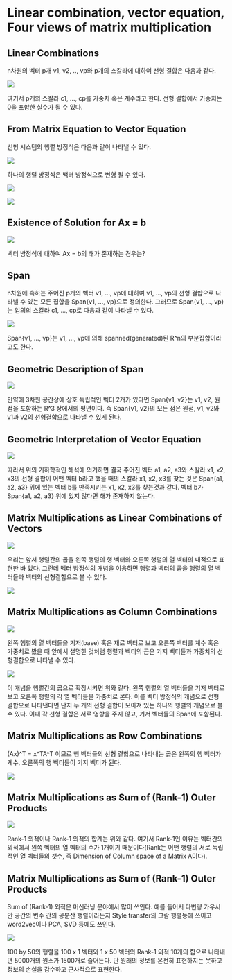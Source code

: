 # Linear combination, vector equation, Four views of matrix multiplication

## Linear Combinations

n차원의 벡터 p개 v1, v2, .., vp와 p개의 스칼라에 대하여 선형 결합은 다음과 같다.

![](./Figure/Linear_combination_vector_equation_Four_views_of_matrix_multiplication1.JPG)

여기서 p개의 스칼라 c1, ..., cp를 가중치 혹은 계수라고 한다. 선형 결합에서 가중치는 0을 포함한 실수가 될 수 있다. 



## From Matrix Equation to Vector Equation

선형 시스템의 행렬 방정식은 다음과 같이 나타낼 수 있다.

![](./Figure/Linear_combination_vector_equation_Four_views_of_matrix_multiplication2.JPG)

하나의 행렬 방정식은 백터 방정식으로 변형 될 수 있다.

![](./Figure/Linear_combination_vector_equation_Four_views_of_matrix_multiplication3.JPG)

![](./Figure/Linear_combination_vector_equation_Four_views_of_matrix_multiplication4.JPG)



## Existence of Solution for Ax = b

![](./Figure/Linear_combination_vector_equation_Four_views_of_matrix_multiplication3.JPG)

벡터 방정식에 대하여 Ax = b의 해가 존재하는 경우는?



## Span

n차원에 속하는 주어진 p개의 벡터 v1, ..., vp에 대하여 v1, ..., vp의 선형 결합으로 나타낼 수 있는 모든 집합을 Span{v1, ..., vp}으로 정의한다.  그러므로 Span{v1, ..., vp}는 임의의 스칼라 c1, ..., cp로 다음과 같이 나타낼 수 있다. 

![](./Figure/Linear_combination_vector_equation_Four_views_of_matrix_multiplication1.JPG)

Span{v1, ..., vp}는 v1, ..., vp에 의해 spanned(generated)된 R^n의 부분집합이라고도 한다. 



## Geometric Description of Span

![](./Figure/Linear_combination_vector_equation_Four_views_of_matrix_multiplication5.JPG)

만약에 3차원 공간상에 상호 독립적인 벡터 2개가 있다면 Span{v1, v2}는 v1, v2, 원점을 포함하는 R^3 상에서의 평면이다.  즉 Span{v1, v2}의 모든 점은 원점, v1, v2와 v1과 v2의 선형결합으로 나타낼 수 있게 된다. 



## Geometric Interpretation of Vector Equation

![](./Figure/Linear_combination_vector_equation_Four_views_of_matrix_multiplication3.JPG)

따라서 위의 기하학적인 해석에 의거하면 결국 주어진 벡터 a1, a2, a3와 스칼라 x1, x2, x3의 선형 결합이 어떤 벡터 b라고 했을 때의 스칼라 x1, x2, x3를 찾는 것은 Span{a1, a2, a3} 위에 있는 벡터 b를 만족시키는 x1, x2, x3를 찾는것과 같다. 벡터 b가 Span{a1, a2, a3} 위에 있지 않다면 해가 존재하지 않는다. 



## Matrix Multiplications as Linear Combinations of Vectors

![](./Figure/Linear_combination_vector_equation_Four_views_of_matrix_multiplication6.JPG)

우리는 앞서 행렬간의 곱을 왼쪽 행렬의 행 벡터와 오른쪽 행렬의 열 벡터의 내적으로 표현한 바 있다. 그런데 벡터 방정식의 개념을 이용하면 행렬과 벡터의 곱을 행렬의 열 벡터들과 벡터의 선형결합으로 볼 수 있다.

![](./Figure/Linear_combination_vector_equation_Four_views_of_matrix_multiplication7.JPG)



## Matrix Multiplications as Column Combinations

![](./Figure/Linear_combination_vector_equation_Four_views_of_matrix_multiplication8.JPG)

왼쪽 행렬의 열 벡터들을 기저(base) 혹은 재료 벡터로 보고 오른쪽 벡터를 계수 혹은 가중치로 봤을 때 앞에서 설명한 것처럼 행렬과 벡터의 곱은 기저 벡터들과 가중치의 선형결합으로 나타낼 수 있다. 

![](./Figure/Linear_combination_vector_equation_Four_views_of_matrix_multiplication9.JPG)

이 개념을 행렬간의 곱으로 확장시키면 위와 같다. 왼쪽 행렬의 열 벡터들을 기저 벡터로 보고 오른쪽 행렬의 각 열 벡터들을 가중치로 본다. 이를 벡터 방정식의 개념으로 선형 결합으로 나타낸다면 단지 두 개의 선형 결합이 모아져 있는 하나의 행렬의 개념으로 볼 수 있다.  이때 각 선형 결합은 서로 영향을 주지 않고, 기저 벡터들의 Span에 포함된다. 



## Matrix Multiplications as Row Combinations

(Ax)^T = x^TA^T 이므로 행 벡터들의 선형 결합으로 나타내는 곱은 왼쪽의 행 벡터가 계수, 오른쪽의 행 벡터들이 기저 벡터가 된다. 

![](./Figure/Linear_combination_vector_equation_Four_views_of_matrix_multiplication10.JPG)



## Matrix Multiplications as Sum of (Rank-1) Outer Products

![](./Figure/Linear_combination_vector_equation_Four_views_of_matrix_multiplication11.JPG)

Rank-1 외적이나 Rank-1 외적의 합계는 위와 같다. 여기서 Rank-1인 이유는 벡터간의 외적에서 왼쪽 벡터의 열 벡터의 수가 1개이기 때문이다(Rank는 어떤 행렬의 서로 독립적인 열 벡터들의 갯수, 즉 Dimension of Column space of a Matrix A이다).



## Matrix Multiplications as Sum of (Rank-1) Outer Products

Sum of (Rank-1) 외적은 머신러닝 분야에서 많이 쓰인다. 예를 들어서 다변량 가우시안 공간의 변수 간의 공분산 행렬이라든지 Style transfer의 그람 행렬등에 쓰이고 word2vec이나 PCA, SVD 등에도 쓰인다. 

![](./Figure/Linear_combination_vector_equation_Four_views_of_matrix_multiplication12.JPG)

100 by 50의 행렬을 100 x 1 벡터와 1 x 50 벡터의 Rank-1 외적 10개의 합으로 나타내면 5000개의 원소가 1500개로 줄어든다. 단 원래의 정보를 온전히 표현하지는 못하고 정보의 손실을 감수하고 근사적으로 표현한다. 
